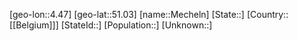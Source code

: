 ﻿---
location: [51.03,4.47]
type: City
tags:
- geo/City


SpocWebEntityId: 32364
isDeleted: false
confidential: public

---
[geo-lon::4.47]
[geo-lat::51.03]
[name::Mecheln]
[State::]
[Country::[[Belgium]]]
[StateId::]
[Population::]
[Unknown::]

